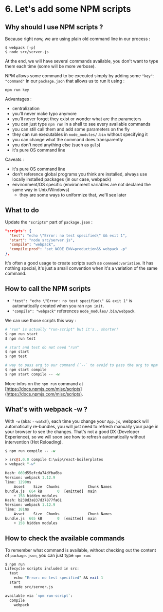 # 6. Let's add some NPM scripts

## Why should I use NPM scripts ?

Because right now, we are using plain old command line in our process :

```
$ webpack [-p]
$ node src/server.js
```

At the end, we will have several commands available, you don't want to type them each time (some will be more verbose).

NPM allows some command to be executed simply by adding some `"key": "command"` in our `package.json` that allows us to run it using :

```
npm run key
```

Advantages :

- centralization
- you'll never make typo anymore
- you'll never forget they exist or wonder what are the parameters
- you can just type `npm run` in a shell to see every available commands
- you can still call them and add some parameters on the fly
- they can run executables in `node_modules/.bin` without specifying it
- you can change what the command does transparently 
- you don't need anything else (such as `gulp`)
- it's pure OS command line

Caveats :

- it's pure OS command line
- don't reference global programs you think are installed, always use locally installed packages (in our case, webpack)
- environment/OS specific (environment variables are not declared the same way in Unix/Windows)
  - they are some ways to uniformize that, we'll see later

## What to do

Update the `"scripts"` part of `package.json` :

```json
"scripts": {
  "test": "echo \"Error: no test specified\" && exit 1",
  "start": "node src/server.js",
  "compile": "webpack",
  "compile:prod": "set NODE_ENV=production&& webpack -p"
},
```

It's often a good usage to create scripts such as `command:variation`. It has nothing special, it's just a small convention when it's a variation of the same command.

## How to call the NPM scripts

- `"test": "echo \"Error: no test specified\" && exit 1"` is automatically created when you ran `npm init`.
- `"compile": "webpack"` references `node_modules/.bin/webpack`.

We can use those scripts this way :

```perl
# "run" is actually "run-script" but it's.. shorter!
$ npm run start
$ npm run test

# start and test do not need "run"
$ npm start
$ npm test 

# way to pass arg to our command (`--` to avoid to pass the arg to npm itself)
$ npm start compile
$ npm start compile -- -w
```

More infos on the `npm run` command at [https://docs.npmjs.com/misc/scripts](https://docs.npmjs.com/misc/scripts).

## What's with webpack -w ?

With `-w` (aka: `--watch`), each time you change your `App.js`, webpack will automatically re-bundles, you will just need to refresh manually your page in your browser to see the changes. That's not a good DX (Developer Experience), so we will soon see how to refresh automatically without intervention (Hot Reloading).

```perl
$ npm run compile -- -w

> src@1.0.0 compile C:\wip\react-boilerplates
> webpack "-w"

Hash: 660d55efcda74dfba6ba
Version: webpack 1.12.9
Time: 1290ms
    Asset    Size  Chunks             Chunk Names
bundle.js  664 kB       0  [emitted]  main
    + 158 hidden modules
Hash: b238d3a837d37877fa61
Version: webpack 1.12.9
Time: 181ms
    Asset    Size  Chunks             Chunk Names
bundle.js  665 kB       0  [emitted]  main
    + 158 hidden modules
```

## How to check the available commands

To remember what command is available, without checking out the content of `package.json`, you can just type `npm run`:

```perl
$ npm run
Lifecycle scripts included in src:
  test
    echo "Error: no test specified" && exit 1
  start
    node src/server.js

available via `npm run-script`:
  compile
    webpack
```
